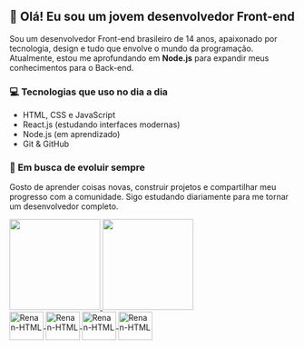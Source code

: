 ## 👋 Olá! Eu sou um jovem desenvolvedor Front-end

Sou um desenvolvedor Front-end brasileiro de 14 anos, apaixonado por tecnologia, design e tudo que envolve o mundo da programação. Atualmente, estou me aprofundando em **Node.js** para expandir meus conhecimentos para o Back-end.

### 💻 Tecnologias que uso no dia a dia
- HTML, CSS e JavaScript
- React.js (estudando interfaces modernas)
- Node.js (em aprendizado)
- Git & GitHub

### 🚀 Em busca de evoluir sempre
Gosto de aprender coisas novas, construir projetos e compartilhar meu progresso com a comunidade. Sigo estudando diariamente para me tornar um desenvolvedor completo.

 
<div>
  <a href="https://github.com/Renanveigga">
  <img height="160em" src="https://github-readme-stats.vercel.app/api?username=Renanveigga&show_icons=true&theme=dark&include_all_commits=true&count_private=true"/>
  <img height="160em" src="https://github-readme-stats.vercel.app/api/top-langs/?username=Renanveigga&layout=compact&langs_count=16&theme=dark"/>
</div>
<div style="display: inline_block">
  <img align="center" alt="Renan-HTML" height="50" width="60" src="https://cdn.jsdelivr.net/gh/devicons/devicon@latest/icons/html5/html5-original-wordmark.svg" />
  <img align="center" alt="Renan-HTML" height="50" width="60" src="https://cdn.jsdelivr.net/gh/devicons/devicon@latest/icons/css3/css3-original-wordmark.svg" />
  <img align="center" alt="Renan-HTML" height="50" width="60" src="https://cdn.jsdelivr.net/gh/devicons/devicon@latest/icons/javascript/javascript-plain.svg" />
  <img align="center" alt="Renan-HTML" height="50" width="60" src="https://cdn.jsdelivr.net/gh/devicons/devicon@latest/icons/react/react-original-wordmark.svg" />
</div>
